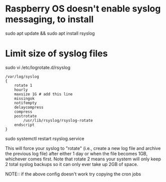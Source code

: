 # Raspberry OS doesn't enable syslog messaging, to install
sudo apt update && sudo apt install rsyslog

# Limit size of syslog files

sudo vi /etc/logrotate.d/rsyslog
```
/var/log/syslog
{
    rotate 1
    hourly
    maxsize 1G # add this line
    missingok
    notifempty
    delaycompress
    compress
    postrotate
        /usr/lib/rsyslog/rsyslog-rotate
    endscript
}
```

sudo systemctl restart rsyslog.service

This will force your syslog to "rotate" (i.e., create a new log file and archive the previous log file) after either 1 day or when the file becomes 1GB, whichever comes first. Note that rotate 2 means your system will only keep 2 total syslog backups so it can only ever take up 2GB of space.

NOTE:: if the above config doesn't work try copying the cron jobs

``` ucp@pi4:/etc/cron.daily $ sudo cp logrotate ../cron.hourly/
```
